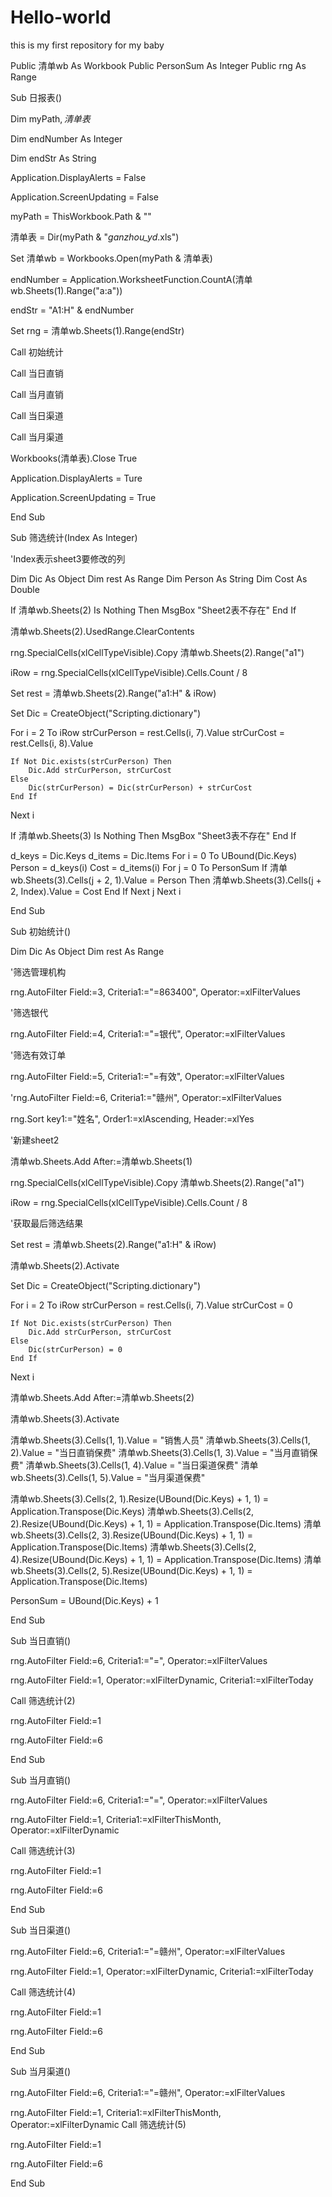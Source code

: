 # Hello-world
this is my first repository for my baby

Public 清单wb As Workbook
Public PersonSum As Integer
Public rng As Range


Sub 日报表()

Dim myPath$, 清单表$

Dim endNumber As Integer

Dim endStr As String

Application.DisplayAlerts = False

Application.ScreenUpdating = False

myPath = ThisWorkbook.Path & "\"

清单表 = Dir(myPath & "*ganzhou_yd*.xls")

Set 清单wb = Workbooks.Open(myPath & 清单表)

endNumber = Application.WorksheetFunction.CountA(清单wb.Sheets(1).Range("a:a"))

endStr = "A1:H" & endNumber

Set rng = 清单wb.Sheets(1).Range(endStr)

Call 初始统计

Call 当日直销

Call 当月直销

Call 当日渠道

Call 当月渠道

Workbooks(清单表).Close True

Application.DisplayAlerts = Ture

Application.ScreenUpdating = True

End Sub

Sub 筛选统计(Index As Integer)

'Index表示sheet3要修改的列

Dim Dic As Object
Dim rest As Range
Dim Person As String
Dim Cost As Double

If 清单wb.Sheets(2) Is Nothing Then
   MsgBox "Sheet2表不存在"
End If

清单wb.Sheets(2).UsedRange.ClearContents

rng.SpecialCells(xlCellTypeVisible).Copy 清单wb.Sheets(2).Range("a1")

iRow = rng.SpecialCells(xlCellTypeVisible).Cells.Count / 8

Set rest = 清单wb.Sheets(2).Range("a1:H" & iRow)

Set Dic = CreateObject("Scripting.dictionary")

For i = 2 To iRow
    strCurPerson = rest.Cells(i, 7).Value
    strCurCost = rest.Cells(i, 8).Value
    
    If Not Dic.exists(strCurPerson) Then
        Dic.Add strCurPerson, strCurCost
    Else
        Dic(strCurPerson) = Dic(strCurPerson) + strCurCost
    End If
Next i

If 清单wb.Sheets(3) Is Nothing Then
   MsgBox "Sheet3表不存在"
End If

d_keys = Dic.Keys
d_items = Dic.Items
For i = 0 To UBound(Dic.Keys)
    Person = d_keys(i)
    Cost = d_items(i)
    For j = 0 To PersonSum
        If 清单wb.Sheets(3).Cells(j + 2, 1).Value = Person Then
            清单wb.Sheets(3).Cells(j + 2, Index).Value = Cost
        End If
    Next j
Next i


End Sub

Sub 初始统计()

Dim Dic As Object
Dim rest As Range

'筛选管理机构

rng.AutoFilter Field:=3, Criteria1:="=863400", Operator:=xlFilterValues


'筛选银代

rng.AutoFilter Field:=4, Criteria1:="=银代", Operator:=xlFilterValues

'筛选有效订单

rng.AutoFilter Field:=5, Criteria1:="=有效", Operator:=xlFilterValues
    
    
'rng.AutoFilter Field:=6, Criteria1:="赣州", Operator:=xlFilterValues

rng.Sort key1:="姓名", Order1:=xlAscending, Header:=xlYes

'新建sheet2

清单wb.Sheets.Add After:=清单wb.Sheets(1)

rng.SpecialCells(xlCellTypeVisible).Copy 清单wb.Sheets(2).Range("a1")

iRow = rng.SpecialCells(xlCellTypeVisible).Cells.Count / 8

'获取最后筛选结果

Set rest = 清单wb.Sheets(2).Range("a1:H" & iRow)

清单wb.Sheets(2).Activate

Set Dic = CreateObject("Scripting.dictionary")

For i = 2 To iRow
    strCurPerson = rest.Cells(i, 7).Value
    strCurCost = 0
    
    If Not Dic.exists(strCurPerson) Then
        Dic.Add strCurPerson, strCurCost
    Else
        Dic(strCurPerson) = 0
    End If
Next i

清单wb.Sheets.Add After:=清单wb.Sheets(2)

清单wb.Sheets(3).Activate

清单wb.Sheets(3).Cells(1, 1).Value = "销售人员"
清单wb.Sheets(3).Cells(1, 2).Value = "当日直销保费"
清单wb.Sheets(3).Cells(1, 3).Value = "当月直销保费"
清单wb.Sheets(3).Cells(1, 4).Value = "当日渠道保费"
清单wb.Sheets(3).Cells(1, 5).Value = "当月渠道保费"

清单wb.Sheets(3).Cells(2, 1).Resize(UBound(Dic.Keys) + 1, 1) = Application.Transpose(Dic.Keys)
清单wb.Sheets(3).Cells(2, 2).Resize(UBound(Dic.Keys) + 1, 1) = Application.Transpose(Dic.Items)
清单wb.Sheets(3).Cells(2, 3).Resize(UBound(Dic.Keys) + 1, 1) = Application.Transpose(Dic.Items)
清单wb.Sheets(3).Cells(2, 4).Resize(UBound(Dic.Keys) + 1, 1) = Application.Transpose(Dic.Items)
清单wb.Sheets(3).Cells(2, 5).Resize(UBound(Dic.Keys) + 1, 1) = Application.Transpose(Dic.Items)

PersonSum = UBound(Dic.Keys) + 1

End Sub

Sub 当日直销()


rng.AutoFilter Field:=6, Criteria1:="=", Operator:=xlFilterValues

rng.AutoFilter Field:=1, Operator:=xlFilterDynamic, Criteria1:=xlFilterToday

Call 筛选统计(2)

rng.AutoFilter Field:=1

rng.AutoFilter Field:=6

End Sub

Sub 当月直销()

rng.AutoFilter Field:=6, Criteria1:="=", Operator:=xlFilterValues

rng.AutoFilter Field:=1, Criteria1:=xlFilterThisMonth, Operator:=xlFilterDynamic

Call 筛选统计(3)

rng.AutoFilter Field:=1

rng.AutoFilter Field:=6

End Sub

Sub 当日渠道()

rng.AutoFilter Field:=6, Criteria1:="=赣州", Operator:=xlFilterValues

rng.AutoFilter Field:=1, Operator:=xlFilterDynamic, Criteria1:=xlFilterToday

Call 筛选统计(4)

rng.AutoFilter Field:=1

rng.AutoFilter Field:=6


End Sub

Sub 当月渠道()

rng.AutoFilter Field:=6, Criteria1:="=赣州", Operator:=xlFilterValues

rng.AutoFilter Field:=1, Criteria1:=xlFilterThisMonth, Operator:=xlFilterDynamic
Call 筛选统计(5)

rng.AutoFilter Field:=1

rng.AutoFilter Field:=6

End Sub


